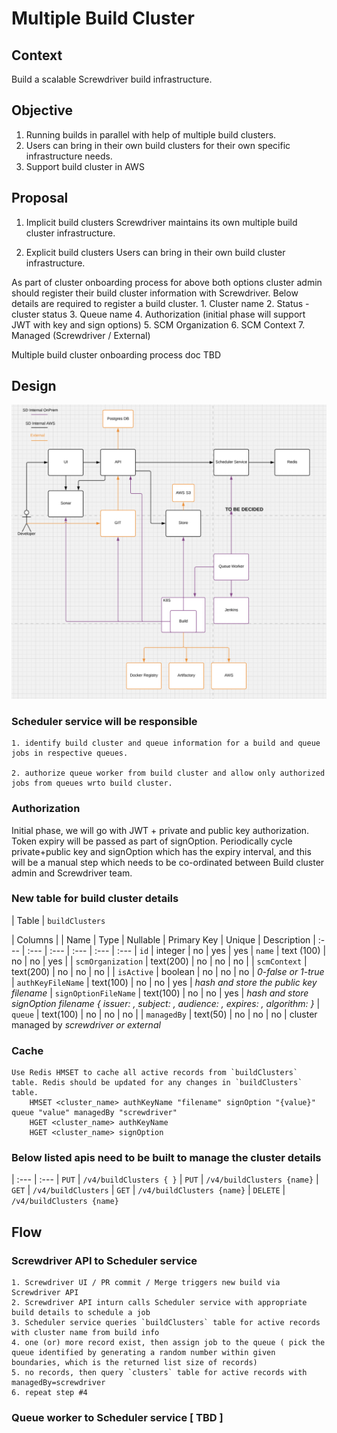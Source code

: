 # Multiple Build Cluster 

## Context

Build a scalable Screwdriver build infrastructure. 

## Objective 

1. Running builds in parallel with help of multiple build clusters.
2. Users can bring in their own build clusters for their own specific infrastructure needs.
3. Support build cluster in AWS

## Proposal

1. Implicit build clusters
	Screwdriver maintains its own multiple build cluster infrastructure.

2. Explicit build clusters
	Users can bring in their own build cluster infrastructure. 

As part of cluster onboarding process for above both options cluster admin should register their build cluster information with Screwdriver. Below details are required to register a build cluster.
	1. Cluster name
	2. Status - cluster status
	3. Queue name
	4. Authorization (initial phase will support JWT with key and sign options)
	5. SCM Organization
	6. SCM Context
	7. Managed (Screwdriver / External) 

Multiple build cluster onboarding process doc 
	TBD

## Design

![build-clusters.png](./diagrams/build-clusters-design.png)

### Scheduler service will be responsible 
	1. identify build cluster and queue information for a build and queue jobs in respective queues.

	2. authorize queue worker from build cluster and allow only authorized jobs from queues wrto build cluster.

### Authorization
Initial phase, we will go with JWT + private and public key authorization. Token expiry will be passed as part of signOption. Periodically cycle private+public key and signOption which has the expiry interval, and this will be a manual step which needs to be co-ordinated between Build cluster admin and Screwdriver team.

### New table for build cluster details
| Table | `buildClusters`

| Columns |
| Name | Type | Nullable | Primary Key | Unique | Description
| :--- | :--- | :--- | :--- | :--- | :---
| `id` | integer | no | yes | yes
| `name` | text (100) | no | no | yes |
| `scmOrganization` | text(200) | no | no | no | 
| `scmContext` | text(200) | no | no | no | 
| `isActive` | boolean | no | no | no | *0-false or 1-true*
| `authKeyFileName` | text(100) | no | no | yes | *hash and store the public key filename*
| `signOptionFileName` | text(100) | no | no | yes | *hash and store signOption filename { issuer: , subject: , audience: , expires: , algorithm: }* 
| `queue` | text(100) | no | no | no |
| `managedBy` | text(50) | no | no | no | cluster managed by *screwdriver or external*


### Cache 
	Use Redis HMSET to cache all active records from `buildClusters` table. Redis should be updated for any changes in `buildClusters` table.
		HMSET <cluster_name> authKeyName "filename" signOption "{value}" queue "value" managedBy "screwdriver"
		HGET <cluster_name> authKeyName
		HGET <cluster_name> signOption

### Below listed apis need to be built to manage the cluster details
| :--- | :--- 
| `PUT` | ` /v4/buildClusters { } `
| `PUT` | `	/v4/buildClusters {name} `
| `GET` | `	/v4/buildClusters `
| `GET` | `	/v4/buildClusters {name} `
| `DELETE` | ` /v4/buildClusters {name} `


## Flow
### Screwdriver API to Scheduler service

	1. Screwdriver UI / PR commit / Merge triggers new build via Screwdriver API
	2. Screwdriver API inturn calls Scheduler service with appropriate build details to schedule a job
	3. Scheduler service queries `buildClusters` table for active records with cluster name from build info
	4. one (or) more record exist, then assign job to the queue ( pick the queue identified by generating a random number within given boundaries, which is the returned list size of records)
	5. no records, then query `clusters` table for active records with managedBy=screwdriver
	6. repeat step #4

### Queue worker to Scheduler service [ TBD ] 
